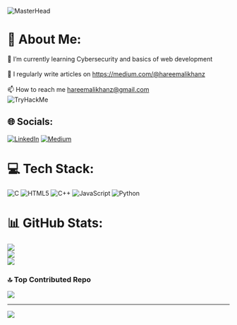 ![MasterHead](https://images.static-collegedunia.com/public/image//f57c4d1979de06e49b1dd15d02ecd231.gif)


# 💫 About Me:
🌱 I’m currently learning Cybersecurity and basics of web development<br><br>📝 I regularly write articles on https://medium.com/@hareemalikhanz<br><br>📫 How to reach me hareemalikhanz@gmail.com<br>
<img src="https://tryhackme-badges.s3.amazonaws.com/hareem.png" alt="TryHackMe">

## 🌐 Socials:
[![LinkedIn](https://img.shields.io/badge/LinkedIn-%230077B5.svg?logo=linkedin&logoColor=white)](https://linkedin.com/in/hareemkhan123) [![Medium](https://img.shields.io/badge/Medium-12100E?logo=medium&logoColor=white)](https://medium.com/@@hareemalikhanz) 

# 💻 Tech Stack:
![C](https://img.shields.io/badge/c-%2300599C.svg?style=for-the-badge&logo=c&logoColor=white) ![HTML5](https://img.shields.io/badge/html5-%23E34F26.svg?style=for-the-badge&logo=html5&logoColor=white) ![C++](https://img.shields.io/badge/c++-%2300599C.svg?style=for-the-badge&logo=c%2B%2B&logoColor=white)  ![JavaScript](https://img.shields.io/badge/javascript-%23323330.svg?style=for-the-badge&logo=javascript&logoColor=%23F7DF1E) ![Python](https://img.shields.io/badge/python-3670A0?style=for-the-badge&logo=python&logoColor=ffdd54) 
# 📊 GitHub Stats:
![](https://github-readme-stats.vercel.app/api?username=HareemKH&theme=dark&hide_border=false&include_all_commits=false&count_private=false)<br/>
![](https://github-readme-streak-stats.herokuapp.com/?user=HareemKH&theme=dark&hide_border=false)<br/>
![](https://github-readme-stats.vercel.app/api/top-langs/?username=HareemKH&theme=dark&hide_border=false&include_all_commits=false&count_private=false&layout=compact)

### 🔝 Top Contributed Repo
![](https://github-contributor-stats.vercel.app/api?username=HareemKH&limit=5&theme=dark&combine_all_yearly_contributions=true)

---
[![](https://visitcount.itsvg.in/api?id=HareemKH&icon=0&color=0)](https://visitcount.itsvg.in)

<!-- Proudly created with GPRM ( https://gprm.itsvg.in ) -->
